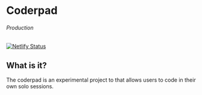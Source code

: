 # Coderpad
###### Production
[![Netlify Status](https://api.netlify.com/api/v1/badges/cd207293-1dfa-4874-b216-48a558b2cc76/deploy-status)](https://app.netlify.com/sites/coderpad/deploys)

## What is it?
The coderpad is an experimental project to that allows users to code in their own solo sessions.